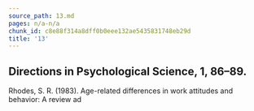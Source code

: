 ```yaml
---
source_path: 13.md
pages: n/a-n/a
chunk_id: c8e88f314a8dff0b0eee132ae5435831748eb29d
title: '13'
---
```

## Directions in Psychological Science, 1, 86–89.

Rhodes, S. R. (1983). Age-related differences in work attitudes and behavior: A review ad
